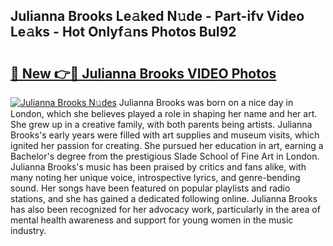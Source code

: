 ## Julianna Brooks Le𝚊ked N𝚞de - Part-ifv Video Le𝚊ks - Hot Onlyf𝚊ns Photos BuI92

# <h2><a href="http://ab67221.deff.icu/?id=Julianna+Brooks">🔗 New 👉🔴 Julianna Brooks VIDEO Photos</a></h2>

[![Julianna Brooks N𝚞des](https://i.imgur.com/rIISA9y.gif)](http://ab67221.deff.icu/?id=Julianna+Brooks)
Julianna Brooks was born on a nice day in London, which she believes played a role in shaping her name and her art. She grew up in a creative family, with both parents being artists. Julianna Brooks's early years were filled with art supplies and museum visits, which ignited her passion for creating. She pursued her education in art, earning a Bachelor's degree from the prestigious Slade School of Fine Art in London. Julianna Brooks's music has been praised by critics and fans alike, with many noting her unique voice, introspective lyrics, and genre-bending sound. Her songs have been featured on popular playlists and radio stations, and she has gained a dedicated following online. Julianna Brooks has also been recognized for her advocacy work, particularly in the area of mental health awareness and support for young women in the music industry.
